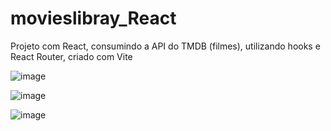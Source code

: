 # movieslibray_React
Projeto com React, consumindo a API do TMDB (filmes), utilizando hooks e React Router, criado com Vite


![image](https://user-images.githubusercontent.com/72713975/212524770-489092d5-fb27-4d55-92b4-4867d3e609dc.png)

![image](https://user-images.githubusercontent.com/72713975/212524772-c2a878db-9238-4f52-b305-924207755721.png)


![image](https://user-images.githubusercontent.com/72713975/212524774-b702bfeb-b361-4d69-a71d-ab7d7cf635a7.png)


